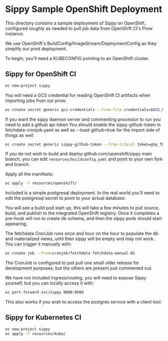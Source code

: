# Sippy Sample OpenShift Deployment

This directory contains a sample deployment of Sippy on OpenShift, configured roughly as needed to pull job data from OpenShift CI's Prow instance.

We use OpenShift's BuildConfig/ImageStream/DeploymentConfig as they simplify our prod deployment.

To begin, you'll need a KUBECONFIG pointing to an OpenShift cluster.

## Sippy for OpenShift CI

```bash
oc new-project sippy
```

You will need a GCS credential for reading OpenShift CI artifacts when importing jobs from our prow.


```bash
oc create secret generic gcs-credentials --from-file credentials=$GCS_CRED -n sippy
```

If you want the sippy daemon server and commenting processor to run you need to add a github api token 
You should enable the sippy-github-token in fetchdata-cronjob.yaml as well as --load-github=true for the import
side of things as well

```bash
oc create secret generic sippy-github-token --from-literal token=ghp_THE_TOKEN -n sippy
```

If you do not wish to build and deploy github.com/openshift/sippy main branch, you can edit `resources/buildconfig.yaml` and point to your own fork and branch.

Apply all the manifests:

```bash
oc apply -f resources/openshift/
```

Included is a simple postgresql deployment. In the real world you'll need to edit the postgresql secret to point to your actual database.

You will see a build pod start up, this will take a few minutes to pull source, build, and publish to the integrated OpenShift registry. Once it completes a pre-hook will run to create db schema, and then the sippy pods should start appearing.

The fetchdata CronJob runs once and hour on the hour to populate the db and materialized views, until then sippy will be empty and may not work. You can trigger it manually with:

```bash
oc create job --from=cronjob/fetchdata fetchdata-manual-01
```

The CronJob is configured to just pull one small older release for development purposes, but the others are present just commented out.

We have not included ingress/routing, you will need to expose Sippy yourself, but you can locally access it with:

```bash
oc port-forward svc/sippy 8080:8080
```

This also works if you wish to access the postgres service with a client tool.

## Sippy for Kubernetes CI

```bash
oc new-project sippy
oc apply -f resources/kube/
```



